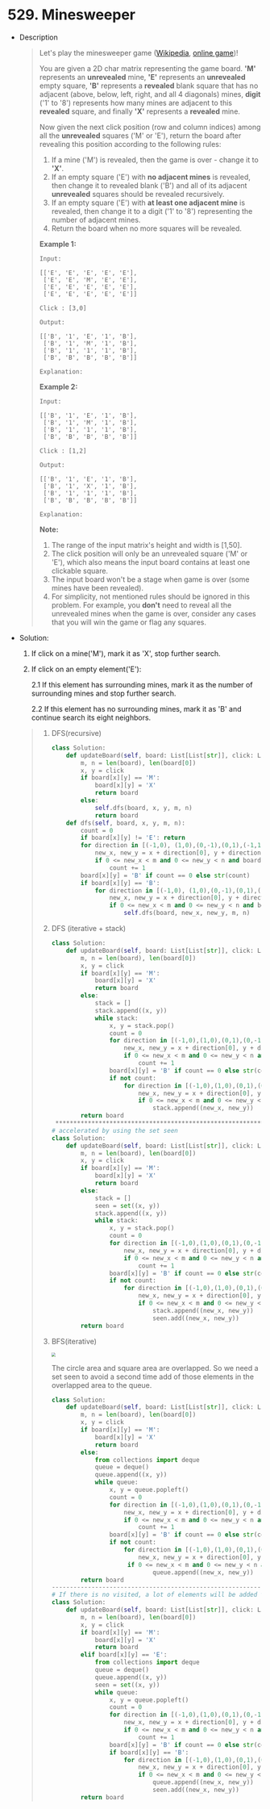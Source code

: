 # 529. Minesweeper

- Description

  > Let's play the minesweeper game ([Wikipedia](https://en.wikipedia.org/wiki/Minesweeper_(video_game)), [online game](http://minesweeperonline.com/))!
  >
  > You are given a 2D char matrix representing the game board. **'M'** represents an **unrevealed** mine, **'E'** represents an **unrevealed** empty square, **'B'** represents a **revealed** blank square that has no adjacent (above, below, left, right, and all 4 diagonals) mines, **digit** ('1' to '8') represents how many mines are adjacent to this **revealed** square, and finally **'X'** represents a **revealed** mine.
  >
  > Now given the next click position (row and column indices) among all the **unrevealed** squares ('M' or 'E'), return the board after revealing this position according to the following rules:
  >
  > 1. If a mine ('M') is revealed, then the game is over - change it to **'X'**.
  > 2. If an empty square ('E') with **no adjacent mines** is revealed, then change it to revealed blank ('B') and all of its adjacent **unrevealed** squares should be revealed recursively.
  > 3. If an empty square ('E') with **at least one adjacent mine** is revealed, then change it to a digit ('1' to '8') representing the number of adjacent mines.
  > 4. Return the board when no more squares will be revealed.
  >
  >  
  >
  > **Example 1:**
  >
  > ```
  > Input: 
  > 
  > [['E', 'E', 'E', 'E', 'E'],
  >  ['E', 'E', 'M', 'E', 'E'],
  >  ['E', 'E', 'E', 'E', 'E'],
  >  ['E', 'E', 'E', 'E', 'E']]
  > 
  > Click : [3,0]
  > 
  > Output: 
  > 
  > [['B', '1', 'E', '1', 'B'],
  >  ['B', '1', 'M', '1', 'B'],
  >  ['B', '1', '1', '1', 'B'],
  >  ['B', 'B', 'B', 'B', 'B']]
  > 
  > Explanation:
  > ```
  >
  > **Example 2:**
  >
  > ```
  > Input: 
  > 
  > [['B', '1', 'E', '1', 'B'],
  >  ['B', '1', 'M', '1', 'B'],
  >  ['B', '1', '1', '1', 'B'],
  >  ['B', 'B', 'B', 'B', 'B']]
  > 
  > Click : [1,2]
  > 
  > Output: 
  > 
  > [['B', '1', 'E', '1', 'B'],
  >  ['B', '1', 'X', '1', 'B'],
  >  ['B', '1', '1', '1', 'B'],
  >  ['B', 'B', 'B', 'B', 'B']]
  > 
  > Explanation:
  > ```
  >
  >  
  >
  > **Note:**
  >
  > 1. The range of the input matrix's height and width is [1,50].
  > 2. The click position will only be an unrevealed square ('M' or 'E'), which also means the input board contains at least one clickable square.
  > 3. The input board won't be a stage when game is over (some mines have been revealed).
  > 4. For simplicity, not mentioned rules should be ignored in this problem. For example, you **don't** need to reveal all the unrevealed mines when the game is over, consider any cases that you will win the game or flag any squares.

- Solution:

  1. If click on a mine('M'), mark it as 'X', stop further search.

  2. If click on an empty element('E'):

     2.1 If this element has surrounding mines, mark it as the number of surrounding mines and stop further search.

     2.2 If this element has no surrounding mines, mark it as 'B' and continue search its eight neighbors.

  > 1. DFS(recursive)
  >
  >    ```python
  >    class Solution:
  >        def updateBoard(self, board: List[List[str]], click: List[int]) -> List[List[str]]:
  >            m, n = len(board), len(board[0])
  >            x, y = click
  >            if board[x][y] == 'M':
  >                board[x][y] = 'X'
  >                return board
  >            else:
  >                self.dfs(board, x, y, m, n)
  >                return board
  >        def dfs(self, board, x, y, m, n):
  >            count = 0
  >            if board[x][y] != 'E': return
  >            for direction in [(-1,0), (1,0),(0,-1),(0,1),(-1,1),(-1,-1),(1,-1),(1,1)]:
  >                new_x, new_y = x + direction[0], y + direction[1]
  >                if 0 <= new_x < m and 0 <= new_y < n and board[new_x][new_y] == 'M':
  >                    count += 1
  >            board[x][y] = 'B' if count == 0 else str(count)
  >            if board[x][y] == 'B':
  >                for direction in [(-1,0), (1,0),(0,-1),(0,1),(-1,1),(-1,-1),(1,-1),(1,1)]:
  >                    new_x, new_y = x + direction[0], y + direction[1]
  >                    if 0 <= new_x < m and 0 <= new_y < n and board[new_x][new_y] == 'E':
  >                        self.dfs(board, new_x, new_y, m, n)
  >    ```
  >
  > 2. DFS (iterative + stack)
  >
  >    ```python
  >    class Solution:
  >        def updateBoard(self, board: List[List[str]], click: List[int]) -> List[List[str]]:
  >            m, n = len(board), len(board[0])
  >            x, y = click
  >            if board[x][y] == 'M':
  >                board[x][y] = 'X'
  >                return board
  >            else:
  >                stack = []
  >                stack.append((x, y))
  >                while stack:
  >                    x, y = stack.pop()
  >                    count = 0
  >                    for direction in [(-1,0),(1,0),(0,1),(0,-1),(-1,-1),(-1,1),(1,1),(1,-1)]:
  >                        new_x, new_y = x + direction[0], y + direction[1]
  >                        if 0 <= new_x < m and 0 <= new_y < n and board[new_x][new_y] == 'M':
  >                            count += 1
  >                    board[x][y] = 'B' if count == 0 else str(count)
  >                    if not count:
  >                        for direction in [(-1,0),(1,0),(0,1),(0,-1),(-1,-1),(-1,1),(1,1),(1,-1)]:
  >                            new_x, new_y = x + direction[0], y + direction[1]
  >                            if 0 <= new_x < m and 0 <= new_y < n and board[new_x][new_y] == 'E':
  >                                stack.append((new_x, new_y))
  >            return board
  >     ******************************************************************
  >    # accelerated by using the set seen 
  >    class Solution:
  >        def updateBoard(self, board: List[List[str]], click: List[int]) -> List[List[str]]:
  >            m, n = len(board), len(board[0])
  >            x, y = click
  >            if board[x][y] == 'M':
  >                board[x][y] = 'X'
  >                return board
  >            else:
  >                stack = []
  >                seen = set((x, y))
  >                stack.append((x, y))
  >                while stack:
  >                    x, y = stack.pop()
  >                    count = 0
  >                    for direction in [(-1,0),(1,0),(0,1),(0,-1),(-1,-1),(-1,1),(1,1),(1,-1)]:
  >                        new_x, new_y = x + direction[0], y + direction[1]
  >                        if 0 <= new_x < m and 0 <= new_y < n and board[new_x][new_y] == 'M':
  >                            count += 1
  >                    board[x][y] = 'B' if count == 0 else str(count)
  >                    if not count:
  >                        for direction in [(-1,0),(1,0),(0,1),(0,-1),(-1,-1),(-1,1),(1,1),(1,-1)]:
  >                            new_x, new_y = x + direction[0], y + direction[1]
  >                            if 0 <= new_x < m and 0 <= new_y < n and (new_x, new_y) not in seen and board[new_x][new_y] == 'E':
  >                                stack.append((new_x, new_y))
  >                                seen.add((new_x, new_y))
  >            return board
  >    ```
  >
  > 3. BFS(iterative)
  >
  >    <img src="C:\Users\gcy\Pictures\微信图片_20200415074126.png" style="zoom:50%;" />
  >    
  >    The circle area and square area are overlapped. So we need a set seen to avoid a second time add of those elements in the overlapped area to the queue.
  >    
  >    ```python
  >    class Solution:
  >        def updateBoard(self, board: List[List[str]], click: List[int]) -> List[List[str]]:
  >            m, n = len(board), len(board[0])
  >            x, y = click
  >            if board[x][y] == 'M':
  >                board[x][y] = 'X'
  >                return board
  >            else:
  >                from collections import deque
  >                queue = deque()
  >                queue.append((x, y))
  >                while queue:
  >                    x, y = queue.popleft()
  >                    count = 0
  >                    for direction in [(-1,0),(1,0),(0,1),(0,-1),(-1,-1),(-1,1),(1,1),(1,-1)]:
  >                        new_x, new_y = x + direction[0], y + direction[1]
  >                        if 0 <= new_x < m and 0 <= new_y < n and (board[new_x][new_y] == 'M' or board[new_x][new_y] == 'X'):
  >                            count += 1
  >                    board[x][y] = 'B' if count == 0 else str(count)
  >                    if not count:
  >                        for direction in [(-1,0),(1,0),(0,1),(0,-1),(-1,-1),(-1,1),(1,1),(1,-1)]:
  >                            new_x, new_y = x + direction[0], y + direction[1]
  >                         if 0 <= new_x < m and 0 <= new_y < n and board[new_x][new_y] == 'E':
  >                                queue.append((new_x, new_y))
  >            return board
  >    ---------------------------------------------------------------------
  >    # If there is no visited, a lot of elements will be added to the queue repeatedly.
  >    class Solution:
  >        def updateBoard(self, board: List[List[str]], click: List[int]) -> List[List[str]]:
  >            m, n = len(board), len(board[0])
  >            x, y = click
  >            if board[x][y] == 'M':
  >                board[x][y] = 'X'
  >                return board
  >            elif board[x][y] == 'E':
  >                from collections import deque
  >                queue = deque()
  >                queue.append((x, y))
  >                seen = set((x, y))
  >                while queue:
  >                    x, y = queue.popleft()
  >                    count = 0
  >                    for direction in [(-1,0),(1,0),(0,1),(0,-1),(-1,-1),(-1,1),(1,1),(1,-1)]:
  >                        new_x, new_y = x + direction[0], y + direction[1]
  >                        if 0 <= new_x < m and 0 <= new_y < n and board[new_x][new_y] == 'M':
  >                            count += 1
  >                    board[x][y] = 'B' if count == 0 else str(count)
  >                    if board[x][y] == 'B':
  >                        for direction in [(-1,0),(1,0),(0,1),(0,-1),(-1,-1),(-1,1),(1,1),(1,-1)]:
  >                            new_x, new_y = x + direction[0], y + direction[1]
  >                            if 0 <= new_x < m and 0 <= new_y < n and (new_x, new_y) not in seen and board[new_x][new_y] == 'E':
  >                                queue.append((new_x, new_y))
  >                                seen.add((new_x, new_y))
  >            return board
  >    ```
  >    
  >    